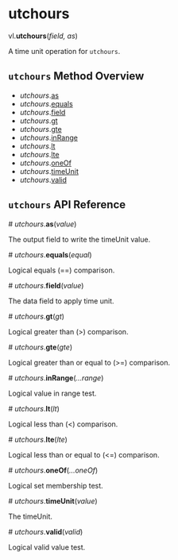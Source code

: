 # utchours

vl.<b>utchours</b>(<em>field, as</em>)

A time unit operation for <code>utchours</code>.

## <code>utchours</code> Method Overview

* <em>utchours</em>.<a href="#as">as</a>
* <em>utchours</em>.<a href="#equals">equals</a>
* <em>utchours</em>.<a href="#field">field</a>
* <em>utchours</em>.<a href="#gt">gt</a>
* <em>utchours</em>.<a href="#gte">gte</a>
* <em>utchours</em>.<a href="#inRange">inRange</a>
* <em>utchours</em>.<a href="#lt">lt</a>
* <em>utchours</em>.<a href="#lte">lte</a>
* <em>utchours</em>.<a href="#oneOf">oneOf</a>
* <em>utchours</em>.<a href="#timeUnit">timeUnit</a>
* <em>utchours</em>.<a href="#valid">valid</a>

## <code>utchours</code> API Reference

<a name="as">#</a>
<em>utchours</em>.<b>as</b>(<em>value</em>)

The output field to write the timeUnit value.

<a name="equals">#</a>
<em>utchours</em>.<b>equals</b>(<em>equal</em>)

Logical equals (==) comparison.

<a name="field">#</a>
<em>utchours</em>.<b>field</b>(<em>value</em>)

The data field to apply time unit.

<a name="gt">#</a>
<em>utchours</em>.<b>gt</b>(<em>gt</em>)

Logical greater than (>) comparison.

<a name="gte">#</a>
<em>utchours</em>.<b>gte</b>(<em>gte</em>)

Logical greater than or equal to (>=) comparison.

<a name="inRange">#</a>
<em>utchours</em>.<b>inRange</b>(<em>...range</em>)

Logical value in range test.

<a name="lt">#</a>
<em>utchours</em>.<b>lt</b>(<em>lt</em>)

Logical less than (<) comparison.

<a name="lte">#</a>
<em>utchours</em>.<b>lte</b>(<em>lte</em>)

Logical less than or equal to (<=) comparison.

<a name="oneOf">#</a>
<em>utchours</em>.<b>oneOf</b>(<em>...oneOf</em>)

Logical set membership test.

<a name="timeUnit">#</a>
<em>utchours</em>.<b>timeUnit</b>(<em>value</em>)

The timeUnit.

<a name="valid">#</a>
<em>utchours</em>.<b>valid</b>(<em>valid</em>)

Logical valid value test.


